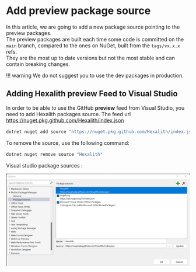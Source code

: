 ﻿# Add preview package source

In this article, we are going to add a new package source pointing to the preview packages.  
The preview packages are built each time some code is committed on the `main` branch, compared to the ones on NuGet, built from the `tags/vx.x.x` refs.  
They are the most up to date versions but not the most stable and can contain breaking changes.

!!! warning
    We do not suggest you to use the dev packages in production.

## Adding Hexalith preview Feed to Visual Studio

In order to be able to use the GitHub __preview__ feed from Visual Studio, you need to add Hexalith packages source. The feed url <https://nuget.pkg.github.com/Hexalith/index.json>

```powershell
dotnet nuget add source "https://nuget.pkg.github.com/Hexalith/index.json" --name "Hexalith" --username "<User>" --password "<PersonalAccessToken>"
```
To remove the source, use the following command:

```powershell
dotnet nuget remove source "Hexalith"
```

Visual studio package sources :

![image](visual-studio-preview-source.png)
